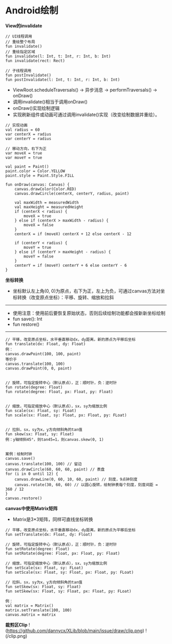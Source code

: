 # Android绘制

**View的invalidate**
```
// UI线程调用
// 重绘整个布局
fun invalidate()
// 重绘指定区域
fun invalidate(l: Int, t: Int, r: Int, b: Int)
fun invalidate(rect: Rect)

// 子线程调用
fun postInvalidate()
fun postInvalidate(l: Int, t: Int, r: Int, b: Int)
```
* ViewRoot.scheduleTraversals() -> 异步消息 -> performTraversals() -> onDraw()
* 调用invalidate()相当于调用onDraw()
* onDraw()实现绘制逻辑
* 实现刷新组件或动画可通过调用invalidate()实现（改变绘制数据并重绘）。
```
// 实现动画
val radius = 60
var centerX = radius
var centerY = radius

// 移动方向，右下为正
var moveX = true
var moveY = true

val paint = Paint()
paint.color = Color.YELLOW
paint.style = Paint.Style.FILL

fun onDraw(canvas: Canvas) {
	canvas.drawColor(Color.RED)
	canvas.drawCircle(centerX, centerY, radius, paint)

	val maxWidth = measuredWidth
	val maxHeight = measuredHeight
	if (centerX < radius) {
		moveX = true
	} else if (centerX > maxWidth - radius) {
		moveX = false
	}
	centerX = if (moveX) centerX + 12 else centerX - 12

	if (centerY < radius) {
		moveY = true
	} else if (centerY > maxHeight - radius) {
		moveY = false
	}
	centerY = if (moveY) centerY + 6 else centerY - 6
}
```

**坐标转换**
* 坐标默认左上角(0, 0)为原点，右下为正，左上为负，可通过canvas方法对坐标转换（改变原点坐标）：平移、旋转、缩放和拉斜
---
+ 使用注意：使用前后要恢复原始状态，否则后续绘制功能都会按新新坐标绘制
+ fun save(): Int
+ fun restore()
---
```
// 平移，改变原点坐标，水平垂直移动dx，dy距离，新的原点为平移后坐标
fun translate(dx: Float, dy: Float)
例：
canvas.drawPoint(100, 100, paint)
等价于
canvas.translate(100, 100)
canvas.drawPoint(0, 0, paint)


// 旋转，可指定旋转中心（默认原点），正：顺时针，负：逆时针
fun rotate(degree: Float)
fun rotate(degree: Float, px: Float, py: Float)


// 缩放，可指定缩放中心（默认原点），sx，sy为缩放比例
fun scale(sx: Float, sy: FLoat)
fun scale(sx: Float, sy: Float, px: Float, py: FLoat)


// 拉斜，sx，sy为x，y方向倾斜角的tan值
fun skew(sx: Float, sy: Float)
例：y轴倾斜45°，则tan45=1，则canvas.skew(0, 1)


案例：绘制时钟
canvas.save()
canvas.translate(100, 100) // 留边
canvas.drawCircle(60, 60, 60, paint) // 表盘
for (i in 0 until 12) {
	canvas.drawLine(0, 60, 10, 60, paint) // 刻度，9点钟刻度
	canvas.rotate(30, 60, 60) // 以圆心旋转，绘制钟表每个刻度，刻度间距 = 360 / 12
}
canvas.restore()
```

**canvas中使用Matrix矩阵**
* Matrix是3*3矩阵，同样可直线坐标转换
```
// 平移，改变原点坐标，水平垂直移动dx，dy距离，新的原点为平移后坐标
fun setTranslate(dx: Float, dy: Float)

// 旋转，可指定旋转中心（默认原点），正：顺时针，负：逆时针
fun setRotate(degree: Float)
fun setRotate(degree: Float, px: Float, py: Float)

// 缩放，可指定缩放中心（默认原点），sx，sy为缩放比例
fun setScale(sx: Float, sy: FLoat)
fun setScale(sx: Float, sy: Float, px: Float, py: FLoat)

// 拉斜，sx，sy为x，y方向倾斜角的tan值
fun setSkew(sx: Float, sy: Float)
fun setSkew(sx: Float, sy: Float, px: Float, py: FLoat)

例：
val matrix = Matrix()
matrix.setTranslate(100, 100)
canvas.matrix = matrix
```

**裁剪区Clip**
!(https://github.com/dannycx/XLib/blob/main/issue/draw/clip.png)
!(/clip.png)




